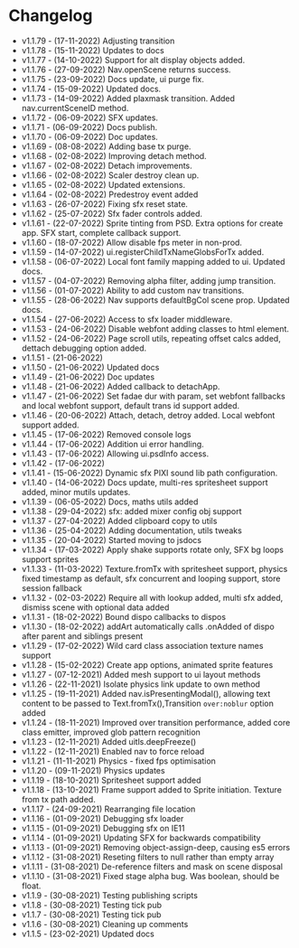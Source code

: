 # Changelog

- v1.1.79 - (17-11-2022) Adjusting transition
- v1.1.78 - (15-11-2022) Updates to docs
- v1.1.77 - (14-10-2022) Support for alt display objects added.
- v1.1.76 - (27-09-2022) Nav.openScene returns success.
- v1.1.75 - (23-09-2022) Docs update, ui purge fix.
- v1.1.74 - (15-09-2022) Updated docs.
- v1.1.73 - (14-09-2022) Added plaxmask transition. Added nav.currentSceneID method.
- v1.1.72 - (06-09-2022) SFX updates.
- v1.1.71 - (06-09-2022) Docs publish.
- v1.1.70 - (06-09-2022) Doc updates.
- v1.1.69 - (08-08-2022) Adding base tx purge.
- v1.1.68 - (02-08-2022) Improving detach method.
- v1.1.67 - (02-08-2022) Detach improvements.
- v1.1.66 - (02-08-2022) Scaler destroy clean up.
- v1.1.65 - (02-08-2022) Updated extensions.
- v1.1.64 - (02-08-2022) Predestroy event added
- v1.1.63 - (26-07-2022) Fixing sfx reset state.
- v1.1.62 - (25-07-2022) Sfx fader controls added.
- v1.1.61 - (22-07-2022) Sprite tinting from PSD. Extra options for create app. SFX start, complete callback support.
- v1.1.60 - (18-07-2022) Allow disable fps meter in non-prod.
- v1.1.59 - (14-07-2022) ui.registerChildTxNameGlobsForTx added.
- v1.1.58 - (06-07-2022) Local font family mapping added to ui. Updated docs.
- v1.1.57 - (04-07-2022) Removing alpha filter, adding jump transition.
- v1.1.56 - (01-07-2022) Ability to add custom nav transitions.
- v1.1.55 - (28-06-2022) Nav supports defaultBgCol scene prop. Updated docs.
- v1.1.54 - (27-06-2022) Access to sfx loader middleware.
- v1.1.53 - (24-06-2022) Disable webfont adding classes to html element.
- v1.1.52 - (24-06-2022) Page scroll utils, repeating offset calcs added, dettach debugging option added.
- v1.1.51 - (21-06-2022)
- v1.1.50 - (21-06-2022) Updated docs
- v1.1.49 - (21-06-2022) Doc updates
- v1.1.48 - (21-06-2022) Added callback to detachApp.
- v1.1.47 - (21-06-2022) Set fadae dur with param, set webfont fallbacks and local webfont support, default trans id support added.
- v1.1.46 - (20-06-2022) Attach, detach, detroy added. Local webfont support added.
- v1.1.45 - (17-06-2022) Removed console logs
- v1.1.44 - (17-06-2022) Addition ui error handling.
- v1.1.43 - (17-06-2022) Allowing ui.psdInfo access.
- v1.1.42 - (17-06-2022)
- v1.1.41 - (15-06-2022) Dynamic sfx PIXI sound lib path configuration.
- v1.1.40 - (14-06-2022) Docs update, multi-res spritesheet support added, minor mutils updates.
- v1.1.39 - (06-05-2022) Docs, maths utils added
- v1.1.38 - (29-04-2022) sfx: added mixer config obj support
- v1.1.37 - (27-04-2022) Added clipboard copy to utils
- v1.1.36 - (25-04-2022) Adding documentation, utils tweaks
- v1.1.35 - (20-04-2022) Started moving to jsdocs
- v1.1.34 - (17-03-2022) Apply shake supports rotate only, SFX bg loops support sprites
- v1.1.33 - (11-03-2022) Texture.fromTx with spritesheet support, physics fixed timestamp as default, sfx concurrent and looping support, store session fallback
- v1.1.32 - (02-03-2022) Require all with lookup added, multi sfx added, dismiss scene with optional data added
- v1.1.31 - (18-02-2022) Bound dispo callbacks to dispos
- v1.1.30 - (18-02-2022) addArt automatically calls .onAdded of dispo after parent and siblings present
- v1.1.29 - (17-02-2022) Wild card class association texture names support
- v1.1.28 - (15-02-2022) Create app options, animated sprite features
- v1.1.27 - (07-12-2021) Added mesh support to ui layout methods
- v1.1.26 - (22-11-2021) Isolate physics link update to own method
- v1.1.25 - (19-11-2021) Added nav.isPresentingModal(), allowing text content to be passed to Text.fromTx(),Transition `over:noblur` option added
- v1.1.24 - (18-11-2021) Improved over transition performance, added core class emitter, improved glob pattern recognition
- v1.1.23 - (12-11-2021) Added uitls.deepFreeze()
- v1.1.22 - (12-11-2021) Enabled nav to force reload
- v1.1.21 - (11-11-2021) Physics - fixed fps optimisation
- v1.1.20 - (09-11-2021) Physics updates
- v1.1.19 - (18-10-2021) Spritesheet support added
- v1.1.18 - (13-10-2021) Frame support added to Sprite initiation. Texture from tx path added.
- v1.1.17 - (24-09-2021) Rearranging file location
- v1.1.16 - (01-09-2021) Debugging sfx loader
- v1.1.15 - (01-09-2021) Debugging sfx on IE11
- v1.1.14 - (01-09-2021) Updating SFX for backwards compatibility
- v1.1.13 - (01-09-2021) Removing object-assign-deep, causing es5 errors
- v1.1.12 - (31-08-2021) Reseting filters to null rather than empty array
- v1.1.11 - (31-08-2021) De-reference filters and mask on scene disposal
- v1.1.10 - (31-08-2021) Fixed stage alpha bug. Was boolean, should be float.
- v1.1.9 - (30-08-2021) Testing publishing scripts
- v1.1.8 - (30-08-2021) Testing tick pub
- v1.1.7 - (30-08-2021) Testing tick pub
- v1.1.6 - (30-08-2021) Cleaning up comments
- v1.1.5 - (23-02-2021) Updated docs


